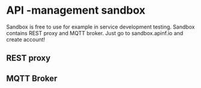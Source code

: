 # API -management sandbox 

Sandbox is free to use for example in service development testing. Sandbox contains REST proxy and MQTT broker. 
Just go to sandbox.apinf.io and create account! 

## REST proxy

## MQTT Broker

